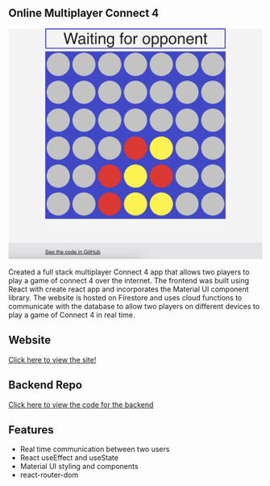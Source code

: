 ## Online Multiplayer Connect 4

[![screen shot](./public/images/Connect4Preview.png)](https://connect-4-ajw.web.app)

Created a full stack multiplayer Connect 4 app that allows two players to play a game of connect 4 over the internet.  The frontend was built using React with create react app and incorporates the Material UI component library.  The website is hosted on Firestore and uses cloud functions to communicate with the database to allow two players on different devices to play a game of Connect 4 in real time.

## Website
[Click here to view the site!](https://connect-4-ajw.web.app)

## Backend Repo
[Click here to view the code for the backend](https://github.com/AndrewWilborn/connect-4-api)

## Features 
* Real time communication between two users
* React useEffect and useState
* Material UI styling and components
* react-router-dom
